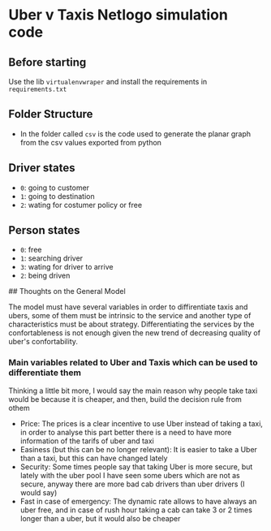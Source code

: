 # Uber v Taxis Netlogo simulation code

## Before starting

Use the lib `virtualenvwraper` and install the requirements in `requirements.txt`

## Folder Structure
* In the folder called `csv` is the code used to generate the planar graph from the csv values exported from python

## Driver states
* `0`: going to customer
* `1`: going to destination
* `2`: wating for costumer policy or free

## Person states
* `0`: free
* `1`: searching driver
* `3`: wating for driver to arrive
* `2`: being driven

## Thoughts on the General Model

The model must have several variables in order to diffirentiate taxis and ubers, some of them must be intrinsic to the service and another type of characteristics must be about strategy. Differentiating the services by the confortableness is not enough given the new trend of decreasing quality of uber's confortability.

### Main variables related to Uber and Taxis which can be used to differentiate them
Thinking a little bit more, I would say the main reason why people take taxi would be because it is cheaper, and then, build the decision rule from othem
* Price: The prices is a clear incentive to use Uber instead of taking a taxi, in order to analyse this part better there is a need to have more information of the tarifs of uber and taxi
* Easiness (but this can be no longer relevant): It is easier to take a Uber than a taxi, but this can have changed lately
* Security: Some times people say that taking Uber is more secure, but lately with the uber pool I have seen some ubers which are not as secure, anyway there are more bad cab drivers than uber drivers (I would say)
* Fast in case of emergency: The dynamic rate allows to have always an uber free, and in case of rush hour taking a cab can take 3 or 2 times longer than a uber, but it would also be cheaper
